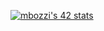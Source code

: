 [![mbozzi's 42 stats](https://badge42.vercel.app/api/v2/cldhq4tje00950fmeis9ycqc8/stats?cursusId=21&coalitionId=284)](https://github.com/JaeSeoKim/badge42)
